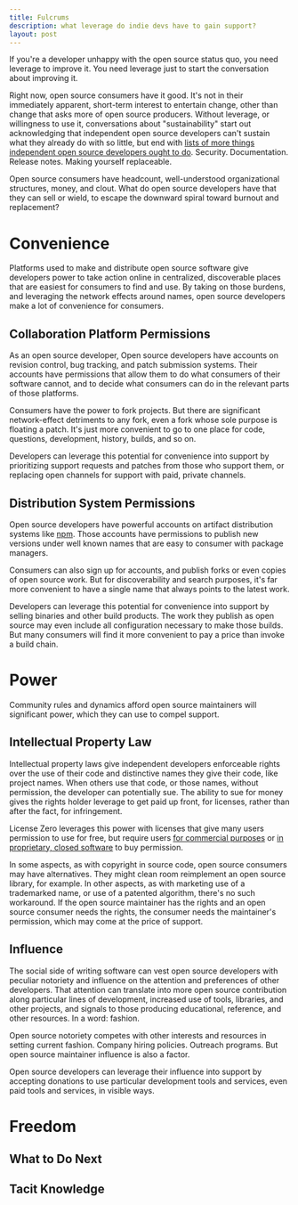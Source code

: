 ```yaml
---
title: Fulcrums
description: what leverage do indie devs have to gain support?
layout: post
---
```


If you're a developer unhappy with the open source status quo, you need leverage to improve it.  You need leverage just to start the conversation about improving it.

Right now, open source consumers have it good.  It's not in their immediately apparent, short-term interest to entertain change, other than change that asks more of open source producers.  Without leverage, or willingness to use it, conversations about "sustainability" start out acknowledging that independent open source developers can't sustain what they already do with so little, but end with [lists of more things independent open source developers ought to do](https://medium.com/libraries-io/what-does-a-sustainable-open-source-project-look-like-bf9b8cf824f8).  Security.  Documentation.  Release notes.  Making yourself replaceable.

Open source consumers have headcount, well-understood organizational structures, money, and clout.  What do open source developers have that they can sell or wield, to escape the downward spiral toward burnout and replacement?

# Convenience

Platforms used to make and distribute open source software give developers power to take action online in centralized, discoverable places that are easiest for consumers to find and use.  By taking on those burdens, and leveraging the network effects around names, open source developers make a lot of convenience for consumers.

## Collaboration Platform Permissions

As an open source developer, Open source developers have accounts on revision control, bug tracking, and patch submission systems.  Their accounts have permissions that allow them to do what consumers of their software cannot, and to decide what consumers can do in the relevant parts of those platforms.

Consumers have the power to fork projects.  But there are significant network-effect detriments to any fork, even a fork whose sole purpose is floating a patch.  It's just more convenient to go to one place for code, questions, development, history, builds, and so on.

Developers can leverage this potential for convenience into support by prioritizing support requests and patches from those who support them, or replacing open channels for support with paid, private channels.

## Distribution System Permissions

Open source developers have powerful accounts on artifact distribution systems like [npm](https://www.npmjs.com).  Those accounts have permissions to publish new versions under well known names that are easy to consumer with package managers.

Consumers can also sign up for accounts, and publish forks or even copies of open source work.  But for discoverability and search purposes, it's far more convenient to have a single name that always points to the latest work.

Developers can leverage this potential for convenience into support by selling binaries and other build products.  The work they publish as open source may even include all configuration necessary to make those builds.  But many consumers will find it more convenient to pay a price than invoke a build chain.

# Power

Community rules and dynamics afford open source maintainers will significant power, which they can use to compel support.

## Intellectual Property Law

Intellectual property laws give independent developers enforceable rights over the use of their code and distinctive names they give their code, like project names.  When others use that code, or those names, without permission, the developer can potentially sue.  The ability to sue for money gives the rights holder leverage to get paid up front, for licenses, rather than after the fact, for infringement.

License Zero leverages this power with licenses that give many users permission to use for free, but require users [for commercial purposes](https://licensezero.com/licenses/noncommercial) or [in proprietary, closed software](https://licensezero.com/licenses/reciprocal) to buy permission.

In some aspects, as with copyright in source code, open source consumers may have alternatives.  They might clean room reimplement an open source library, for example.  In other aspects, as with marketing use of a trademarked name, or use of a patented algorithm, there's no such workaround.  If the open source maintainer has the rights and an open source consumer needs the rights, the consumer needs the maintainer's permission, which may come at the price of support.

## Influence

The social side of writing software can vest open source developers with peculiar notoriety and influence on the attention and preferences of other developers.  That attention can translate into more open source contribution along particular lines of development, increased use of tools, libraries, and other projects, and signals to those producing educational, reference, and other resources.  In a word: fashion.

Open source notoriety competes with other interests and resources in setting current fashion.  Company hiring policies.  Outreach programs.  But open source maintainer influence is also a factor.

Open source developers can leverage their influence into support by accepting donations to use particular development tools and services, even paid tools and services, in visible ways.

# Freedom

## What to Do Next

## Tacit Knowledge
